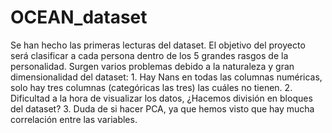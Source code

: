 # OCEAN_dataset
Se han hecho las primeras lecturas del dataset.
El objetivo del proyecto será clasificar a cada persona dentro de los 5 grandes rasgos de la personalidad.
Surgen varios problemas debido a la naturaleza y gran dimensionalidad del dataset:
	1. Hay Nans en todas las columnas numéricas, solo hay tres columnas (categóricas las tres) las cuáles no tienen.
  	2. Dificultad a la hora de visualizar los datos, ¿Hacemos división en bloques del dataset?
	3. Duda de si hacer PCA, ya que hemos visto que hay mucha correlación entre las variables.



